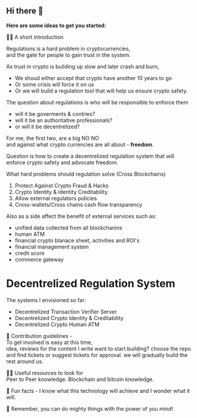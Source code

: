 ## Hi there 👋

**Here are some ideas to get you started:**

🙋‍♀️ A short introduction

Regulations is a hard problem in cryptocurrencies,  
and the gate for people to gain trust in the system.

As trust in crypto is building up slow and later crash and burn,  
- We shoud either accept that crypto have another 10 years to go  
- Or some crisis will force it on us
- Or we will build a regulation tool that will help us ensure crypto safety.

The question about regulations is who will be responsible to enforce them
- will it be goverments & contries?
- will it be an authoritative professionals?
- or will it be decentrelized?

For me, the first two, are a big NO NO  
and against what crypto currencies are all about - **freedom**.

Question is how to create a decentrelized regulation system that will enforce crypto safety and advocate freedom.

What hard problems should regulation solve (Cross Blockchains)
1. Protect Against Crypto Fraud & Hacks
2. Crypto Identity & Identity Creditability
3. Allow external regulators policies
4. Cross-wallets/Cross chains cash flow transparency

Also as a side affect the benefit of external services such as:  
- unified data collected from all blockchanins 
- human ATM
- financial crypto blanace sheet, activities and ROI's
- financial management system
- credit score
- commerce gateway

# Decentrelized Regulation System

The systems I envisioned so far:
- Decentrelized Transaction Verifier Server
- Decentrelized Crypto Identity & Creditability
- Decentrelized Crypto Human ATM


🌈 Contribution guidelines -  
To get involved is easy at this time,  
idea, reviews for the content I write
want to start building? choose the repo and find tickets or suggest tickets for approval.
we will gradually build the rest around us.

👩‍💻 Useful resources to look for  
Peer to Peer knowledge. 
Blockchain and bitcoin knowledge.  

🍿 Fun facts - 
I know what this technology will achieve and I wonder what it will.

🧙 Remember, you can do mighty things with the power of you mind!



